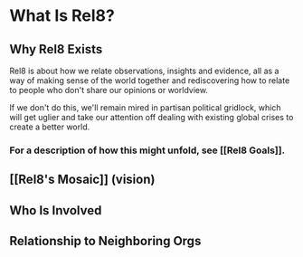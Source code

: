 # What Is Rel8?
## Why Rel8 Exists
Rel8 is about how we relate observations, insights and evidence, all as a way of making sense of the world together and rediscovering how to relate to people who don't share our opinions or worldview. 

If we don't do this, we'll remain mired in partisan political gridlock, which will get uglier and take our attention off dealing with existing global crises to create a better world. 

### For a description of how this might unfold, see [[Rel8 Goals]].
## [[Rel8's Mosaic]] (vision)
## Who Is Involved


## Relationship to Neighboring Orgs
